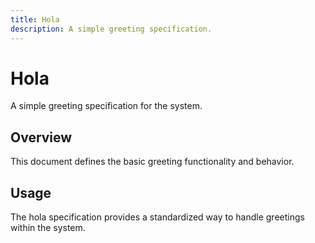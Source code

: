 ```yaml
---
title: Hola
description: A simple greeting specification.
---
```


# Hola

A simple greeting specification for the system.

## Overview

This document defines the basic greeting functionality and behavior.

## Usage

The hola specification provides a standardized way to handle greetings within the system.
